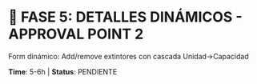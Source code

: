 # 🔴 FASE 5: DETALLES DINÁMICOS - APPROVAL POINT 2

Form dinámico: Add/remove extintores con cascada Unidad→Capacidad

**Time**: 5-6h | **Status**: PENDIENTE
